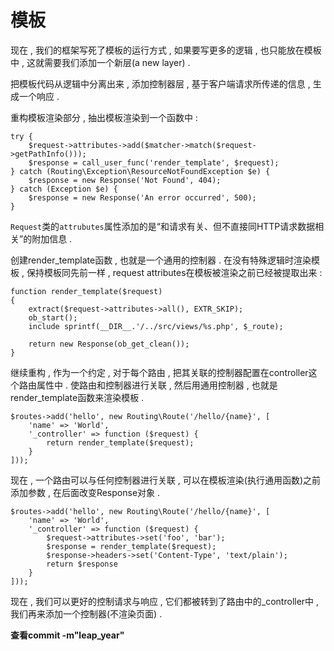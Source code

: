 # 模板

现在 , 我们的框架写死了模板的运行方式 , 如果要写更多的逻辑 , 也只能放在模板中 , 这就需要我们添加一个新层\(a new layer\) .

把模板代码从逻辑中分离出来 , 添加控制器层 , 基于客户端请求所传递的信息 , 生成一个响应 .

重构模板渲染部分 , 抽出模板渲染到一个函数中 :

```
try {
    $request->attributes->add($matcher->match($request->getPathInfo()));
    $response = call_user_func('render_template', $request);
} catch (Routing\Exception\ResourceNotFoundException $e) {
    $response = new Response('Not Found', 404);
} catch (Exception $e) {
    $response = new Response('An error occurred', 500);
}
```

`Request`类的`attrubutes`属性添加的是“和请求有关、但不直接同HTTP请求数据相关”的附加信息 .

创建render\_template函数 , 也就是一个通用的控制器 . 在没有特殊逻辑时渲染模板 , 保持模板同先前一样 , request attributes在模板被渲染之前已经被提取出来 :

```
function render_template($request)
{
    extract($request->attributes->all(), EXTR_SKIP);
    ob_start();
    include sprintf(__DIR__.'/../src/views/%s.php', $_route);

    return new Response(ob_get_clean());
}
```

继续重构 , 作为一个约定 , 对于每个路由 , 把其关联的控制器配置在controller这个路由属性中  . 使路由和控制器进行关联 , 然后用通用控制器 , 也就是render\_template函数来渲染模板 . 

```
$routes->add('hello', new Routing\Route('/hello/{name}', [
    'name' => 'World',
    '_controller' => function ($request) {
        return render_template($request);
    }
]));
```

现在 , 一个路由可以与任何控制器进行关联 , 可以在模板渲染\(执行通用函数\)之前添加参数 , 在后面改变Response对象 . 

```
$routes->add('hello', new Routing\Route('/hello/{name}', [
    'name' => 'World',
    '_controller' => function ($request) {
        $request->attributes->set('foo', 'bar');
        $response = render_template($request);
        $response->headers->set('Content-Type', 'text/plain');
        return $response
    }
]));
```

现在 , 我们可以更好的控制请求与响应 , 它们都被转到了路由中的\_controller中 , 我们再来添加一个控制器\(不渲染页面\)  . 

**查看commit -m"leap\_year"**





